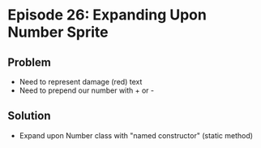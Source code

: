 Episode 26: Expanding Upon Number Sprite
========================================

Problem
--------

- Need to represent damage (red) text
- Need to prepend our number with + or -

Solution
--------

- Expand upon Number class with "named constructor" (static method)
